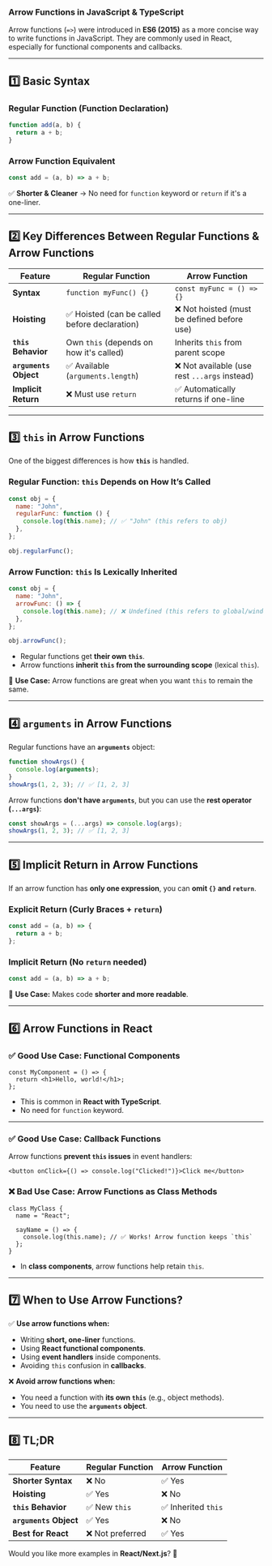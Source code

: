 ### **Arrow Functions in JavaScript & TypeScript**
Arrow functions (`=>`) were introduced in **ES6 (2015)** as a more concise way to write functions in JavaScript. They are commonly used in React, especially for functional components and callbacks.

---

## **1️⃣ Basic Syntax**
### **Regular Function (Function Declaration)**
```js
function add(a, b) {
  return a + b;
}
```

### **Arrow Function Equivalent**
```js
const add = (a, b) => a + b;
```
✅ **Shorter & Cleaner** → No need for `function` keyword or `return` if it's a one-liner.

---

## **2️⃣ Key Differences Between Regular Functions & Arrow Functions**
| Feature               | Regular Function        | Arrow Function  |
|-----------------------|------------------------|-----------------|
| **Syntax**           | `function myFunc() {}` | `const myFunc = () => {}` |
| **Hoisting**         | ✅ Hoisted (can be called before declaration) | ❌ Not hoisted (must be defined before use) |
| **`this` Behavior**  | Own `this` (depends on how it's called) | Inherits `this` from parent scope |
| **`arguments` Object** | ✅ Available (`arguments.length`) | ❌ Not available (use rest `...args` instead) |
| **Implicit Return**  | ❌ Must use `return` | ✅ Automatically returns if one-line |

---

## **3️⃣ `this` in Arrow Functions**
One of the biggest differences is how **`this`** is handled.

### **Regular Function: `this` Depends on How It’s Called**
```js
const obj = {
  name: "John",
  regularFunc: function () {
    console.log(this.name); // ✅ "John" (this refers to obj)
  },
};

obj.regularFunc();
```

### **Arrow Function: `this` Is Lexically Inherited**
```js
const obj = {
  name: "John",
  arrowFunc: () => {
    console.log(this.name); // ❌ Undefined (this refers to global/window)
  },
};

obj.arrowFunc();
```
- Regular functions get **their own `this`**.
- Arrow functions **inherit `this` from the surrounding scope** (lexical `this`).

🚀 **Use Case:** Arrow functions are great when you want `this` to remain the same.

---

## **4️⃣ `arguments` in Arrow Functions**
Regular functions have an **`arguments`** object:

```js
function showArgs() {
  console.log(arguments);
}
showArgs(1, 2, 3); // ✅ [1, 2, 3]
```

Arrow functions **don't have `arguments`**, but you can use the **rest operator (`...args`)**:

```js
const showArgs = (...args) => console.log(args);
showArgs(1, 2, 3); // ✅ [1, 2, 3]
```

---

## **5️⃣ Implicit Return in Arrow Functions**
If an arrow function has **only one expression**, you can **omit `{}` and `return`**.

### **Explicit Return (Curly Braces + `return`)**
```js
const add = (a, b) => {
  return a + b;
};
```

### **Implicit Return (No `return` needed)**
```js
const add = (a, b) => a + b;
```

🚀 **Use Case:** Makes code **shorter and more readable**.

---

## **6️⃣ Arrow Functions in React**
### ✅ **Good Use Case: Functional Components**
```tsx
const MyComponent = () => {
  return <h1>Hello, world!</h1>;
};
```
- This is common in **React with TypeScript**.
- No need for `function` keyword.

---

### ✅ **Good Use Case: Callback Functions**
Arrow functions **prevent `this` issues** in event handlers:

```tsx
<button onClick={() => console.log("Clicked!")}>Click me</button>
```

### ❌ **Bad Use Case: Arrow Functions as Class Methods**
```tsx
class MyClass {
  name = "React";

  sayName = () => {
    console.log(this.name); // ✅ Works! Arrow function keeps `this`
  };
}
```
- In **class components**, arrow functions help retain `this`.

---

## **7️⃣ When to Use Arrow Functions?**
✅ **Use arrow functions when:**
- Writing **short, one-liner** functions.
- Using **React functional components**.
- Using **event handlers** inside components.
- Avoiding `this` confusion in **callbacks**.

❌ **Avoid arrow functions when:**
- You need a function with **its own `this`** (e.g., object methods).
- You need to use the **`arguments` object**.

---

## **8️⃣ TL;DR**
| Feature | Regular Function | Arrow Function |
|---------|----------------|---------------|
| **Shorter Syntax** | ❌ No | ✅ Yes |
| **Hoisting** | ✅ Yes | ❌ No |
| **`this` Behavior** | ✅ New `this` | ✅ Inherited `this` |
| **`arguments` Object** | ✅ Yes | ❌ No |
| **Best for React** | ❌ Not preferred | ✅ Yes |

Would you like more examples in **React/Next.js**? 🚀